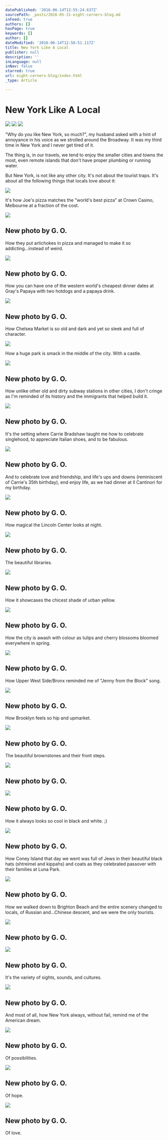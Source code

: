 ```yaml
---
datePublished: '2016-06-14T12:55:24.637Z'
sourcePath: _posts/2016-05-31-eight-corners-blog.md
inFeed: true
authors: []
hasPage: true
keywords: []
author: []
dateModified: '2016-06-14T12:50:51.117Z'
title: New York Like A Local
publisher: null
description: ''
inLanguage: null
inNav: false
starred: true
url: eight-corners-blog/index.html
_type: Article

---
```

# New York Like A Local
![](https://the-grid-user-content.s3-us-west-2.amazonaws.com/7d18d54e-a01a-4c72-933f-cecfab27f92d.jpg)
![](https://the-grid-user-content.s3-us-west-2.amazonaws.com/04beb490-0263-4341-b167-0a037f8230e8.jpg)
![](https://the-grid-user-content.s3-us-west-2.amazonaws.com/afe5cae4-c727-412f-a3f1-381bb70e9172.jpg)

"Why do you like New York, so much?", my husband asked with a hint of annoyance in his voice as we strolled around the Broadway. It was my third time in New York and I never get tired of it.

The thing is, in our travels, we tend to enjoy the smaller cities and towns the most, even remote islands that don't have proper plumbing or running water.

But New York, is not like any other city. It's not about the tourist traps. It's about all the following things that locals love about it:

<article style=""><img src="https://s3-us-west-2.amazonaws.com/the-grid-img/p/582d43d63456873460f45d8a8aaac16d5b947de7.jpg" /></article>

It's how Joe's pizza matches the "world's best pizza" at Crown Casino, Melbourne at a fraction of the cost.

<article style=""><img src="https://s3-us-west-2.amazonaws.com/the-grid-img/p/90c2fcc4e1fb6e8003ef1263067ca193bd8e4152.jpg" /><h1>New photo by G. O.</h1></article>

How they put artichokes in pizza and managed to make it so addicting...instead of weird.

<article style=""><img src="https://s3-us-west-2.amazonaws.com/the-grid-img/p/b49fa933b9addd9589ff4bb515007dd606438076.jpg" /><h1>New photo by G. O.</h1></article>

How you can have one of the western world's cheapest dinner dates at Gray's Papaya with two hotdogs and a papaya drink.

<article style=""><img src="https://s3-us-west-2.amazonaws.com/the-grid-img/p/f12b7fb1033527b02eecce7189dfc2b7d89c17bc.jpg" /><h1>New photo by G. O.</h1></article>

How Chelsea Market is so old and dark and yet so sleek and full of character.

<article style=""><img src="https://s3-us-west-2.amazonaws.com/the-grid-img/p/7c9f87d638dbe780c3f48192175c0882a4f3f914.jpg" /></article>

How a huge park is smack in the middle of the city. With a castle.

<article style=""><img src="https://s3-us-west-2.amazonaws.com/the-grid-img/p/ebb2fe0b1d1a6510a59128df9974939cb73c5f5a.jpg" /><h1>New photo by G. O.</h1></article>

How unlike other old and dirty subway stations in other cities, I don't cringe as I'm reminded of its history and the immigrants that helped build it.

<article style=""><img src="https://s3-us-west-2.amazonaws.com/the-grid-img/p/a38b8da93636f439f763c48d5f21b99141e77959.jpg" /><h1>New photo by G. O.</h1></article>

It's the setting where Carrie Bradshaw taught me how to celebrate singlehood, to appreciate Italian shoes, and to be fabulous.

<article style=""><img src="https://s3-us-west-2.amazonaws.com/the-grid-img/p/29d17386ee67a9a93f9ef2a51e094f5c184a9832.jpg" /><h1>New photo by G. O.</h1></article>

And to celebrate love and friendship, and life's ups and downs (reminiscent of Carrie's 35th birthday), end enjoy life, as we had dinner at Il Cantinori for my birthday.

<article style=""><img src="https://s3-us-west-2.amazonaws.com/the-grid-img/p/19326e4a39fd1027b5fdc0a507e4bfee5f994987.jpg" /><h1>New photo by G. O.</h1></article>

How magical the Lincoln Center looks at night.

<article style=""><img src="https://s3-us-west-2.amazonaws.com/the-grid-img/p/0b5f7a0e785e9bd32fdcae2395b3e1556282f590.jpg" /><h1>New photo by G. O.</h1></article>

The beautiful libraries.

<article style=""><img src="https://s3-us-west-2.amazonaws.com/the-grid-img/p/16b23f5949c989368206fd759b1690d6257426e7.jpg" /><h1>New photo by G. O.</h1></article>

How it showcases the chicest shade of urban yellow.

<article style=""><img src="https://s3-us-west-2.amazonaws.com/the-grid-img/p/9da33b9c57ee18130e19d8dfa77b6da9cf411f6f.jpg" /><h1>New photo by G. O.</h1></article>

How the city is awash with colour as tulips and cherry blossoms bloomed everywhere in spring.

<article style=""><img src="https://s3-us-west-2.amazonaws.com/the-grid-img/p/e1f563c4ddfbb0a3c641197a817ee17a164f6d80.jpg" /><h1>New photo by G. O.</h1></article>

How Upper West Side/Bronx reminded me of "Jenny from the Block" song.

<article style=""><img src="https://s3-us-west-2.amazonaws.com/the-grid-img/p/d1c71fe0d978d0d985dd157ce55bbf88b0f89ecb.jpg" /><h1>New photo by G. O.</h1></article>

How Brooklyn feels so hip and upmarket.

<article style=""><img src="https://s3-us-west-2.amazonaws.com/the-grid-img/p/23bcec631b6905c13afcbf1297a89f72313f5cbc.jpg" /><h1>New photo by G. O.</h1></article>

The beautiful brownstones and their front steps.

<article style=""><img src="https://s3-us-west-2.amazonaws.com/the-grid-img/p/0260668e2d0df40a7bac779fdfbb84ff8201b27d.jpg" /><h1>New photo by G. O.</h1></article>

<article style=""><img src="https://s3-us-west-2.amazonaws.com/the-grid-img/p/b7aa51b95f756f3d2fe7c5e933affbd690a48d9e.jpg" /><h1>New photo by G. O.</h1></article>

How it always looks so cool in black and white. ;)

<article style=""><img src="https://s3-us-west-2.amazonaws.com/the-grid-img/p/fea2368c3303a7198f9b4cd58736975849b0a646.jpg" /><h1>New photo by G. O.</h1></article>

How Coney Island that day we went was full of Jews in their beautiful black hats (shtreimel and kippahs) and coats as they celebrated passover with their families at Luna Park.

<article style=""><img src="https://s3-us-west-2.amazonaws.com/the-grid-img/p/8b60a1fa500bb1fb82eb882a742c103e5dc1dc5a.jpg" /><h1>New photo by G. O.</h1></article>

How we walked down to Brighton Beach and the entire scenery changed to locals, of Russian and...Chinese descent, and we were the only tourists.

<article style=""><img src="https://s3-us-west-2.amazonaws.com/the-grid-img/p/c9456555db5bec302b2def47a615f67efdd57691.jpg" /><h1>New photo by G. O.</h1></article>

<article style=""><img src="https://s3-us-west-2.amazonaws.com/the-grid-img/p/8577f9bd2f1f3a7f66757613815bf2b90d5c07a8.jpg" /><h1>New photo by G. O.</h1></article>

It's the variety of sights, sounds, and cultures.

<article style=""><img src="https://s3-us-west-2.amazonaws.com/the-grid-img/p/d6d3e51dd2cf50ef1e4ca48e1224ae29d585a342.jpg" /><h1>New photo by G. O.</h1></article>

And most of all, how New York always, without fail, remind me of the American dream.

<article style=""><img src="https://s3-us-west-2.amazonaws.com/the-grid-img/p/e2ce06a3e39ed531bde49ac6c184b62ee5cfa987.jpg" /><h1>New photo by G. O.</h1></article>

Of possibilities.

<article style=""><img src="https://s3-us-west-2.amazonaws.com/the-grid-img/p/90e4b6ef18868f6b2d38896e5b72cf4f25c16358.jpg" /><h1>New photo by G. O.</h1></article>

Of hope.

<article style=""><img src="https://s3-us-west-2.amazonaws.com/the-grid-img/p/0fa380380a54413326f5b7867b99cace9bd6020f.jpg" /><h1>New photo by G. O.</h1></article>

Of love.